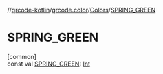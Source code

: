 //[qrcode-kotlin](../../../index.md)/[qrcode.color](../index.md)/[Colors](index.md)/[SPRING_GREEN](-s-p-r-i-n-g_-g-r-e-e-n.md)

# SPRING_GREEN

[common]\
const val [SPRING_GREEN](-s-p-r-i-n-g_-g-r-e-e-n.md): [Int](https://kotlinlang.org/api/latest/jvm/stdlib/kotlin-stdlib/kotlin/-int/index.html)
